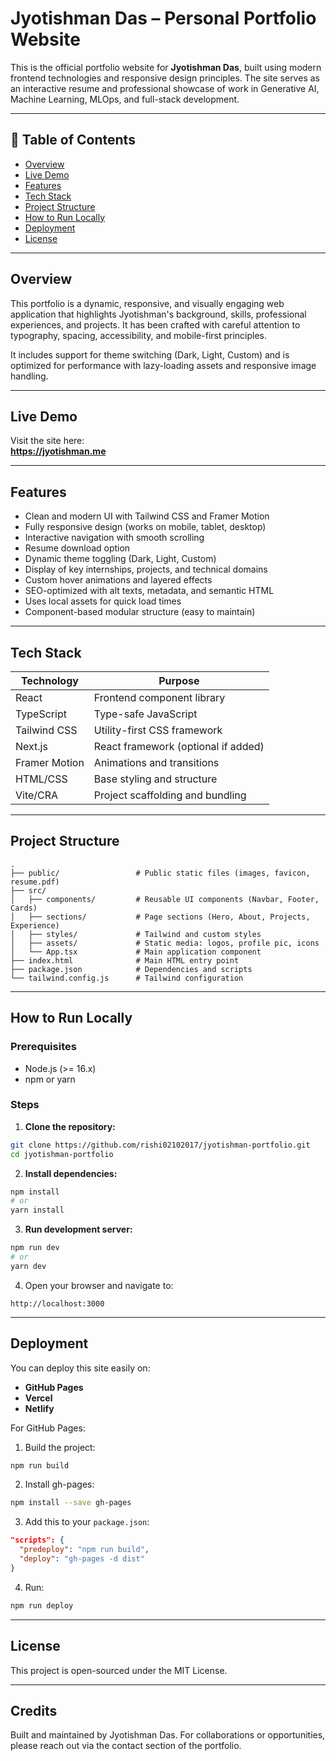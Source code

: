 # Jyotishman Das – Personal Portfolio Website

This is the official portfolio website for **Jyotishman Das**, built using modern frontend technologies and responsive design principles. The site serves as an interactive resume and professional showcase of work in Generative AI, Machine Learning, MLOps, and full-stack development.

---

## 📌 Table of Contents

- [Overview](#overview)
- [Live Demo](#live-demo)
- [Features](#features)
- [Tech Stack](#tech-stack)
- [Project Structure](#project-structure)
- [How to Run Locally](#how-to-run-locally)
- [Deployment](#deployment)
- [License](#license)

---

## Overview

This portfolio is a dynamic, responsive, and visually engaging web application that highlights Jyotishman's background, skills, professional experiences, and projects. It has been crafted with careful attention to typography, spacing, accessibility, and mobile-first principles.

It includes support for theme switching (Dark, Light, Custom) and is optimized for performance with lazy-loading assets and responsive image handling.

---

## Live Demo

Visit the site here:  
**https://jyotishman.me**

---

## Features

- Clean and modern UI with Tailwind CSS and Framer Motion
- Fully responsive design (works on mobile, tablet, desktop)
- Interactive navigation with smooth scrolling
- Resume download option
- Dynamic theme toggling (Dark, Light, Custom)
- Display of key internships, projects, and technical domains
- Custom hover animations and layered effects
- SEO-optimized with alt texts, metadata, and semantic HTML
- Uses local assets for quick load times
- Component-based modular structure (easy to maintain)

---

## Tech Stack

| Technology     | Purpose                                  |
|----------------|-------------------------------------------|
| React          | Frontend component library                |
| TypeScript     | Type-safe JavaScript                      |
| Tailwind CSS   | Utility-first CSS framework               |
| Next.js        | React framework (optional if added)       |
| Framer Motion  | Animations and transitions                |
| HTML/CSS       | Base styling and structure                |
| Vite/CRA       | Project scaffolding and bundling          |

---

## Project Structure

```
.
├── public/                 # Public static files (images, favicon, resume.pdf)
├── src/
│   ├── components/         # Reusable UI components (Navbar, Footer, Cards)
│   ├── sections/           # Page sections (Hero, About, Projects, Experience)
│   ├── styles/             # Tailwind and custom styles
│   ├── assets/             # Static media: logos, profile pic, icons
│   └── App.tsx             # Main application component
├── index.html              # Main HTML entry point
├── package.json            # Dependencies and scripts
└── tailwind.config.js      # Tailwind configuration
```

---

## How to Run Locally

### Prerequisites

- Node.js (>= 16.x)
- npm or yarn

### Steps

1. **Clone the repository:**

```bash
git clone https://github.com/rishi02102017/jyotishman-portfolio.git
cd jyotishman-portfolio
```

2. **Install dependencies:**

```bash
npm install
# or
yarn install
```

3. **Run development server:**

```bash
npm run dev
# or
yarn dev
```

4. Open your browser and navigate to:

```
http://localhost:3000
```

---

## Deployment

You can deploy this site easily on:

- **GitHub Pages**
- **Vercel**
- **Netlify**

For GitHub Pages:

1. Build the project:
```bash
npm run build
```

2. Install gh-pages:
```bash
npm install --save gh-pages
```

3. Add this to your `package.json`:
```json
"scripts": {
  "predeploy": "npm run build",
  "deploy": "gh-pages -d dist"
}
```

4. Run:
```bash
npm run deploy
```

---

## License

This project is open-sourced under the MIT License.

---

## Credits

Built and maintained by Jyotishman Das. For collaborations or opportunities, please reach out via the contact section of the portfolio.
